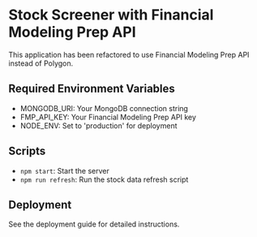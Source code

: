 # Stock Screener with Financial Modeling Prep API

This application has been refactored to use Financial Modeling Prep API instead of Polygon.

## Required Environment Variables

- MONGODB_URI: Your MongoDB connection string
- FMP_API_KEY: Your Financial Modeling Prep API key
- NODE_ENV: Set to 'production' for deployment

## Scripts

- `npm start`: Start the server
- `npm run refresh`: Run the stock data refresh script

## Deployment

See the deployment guide for detailed instructions.
